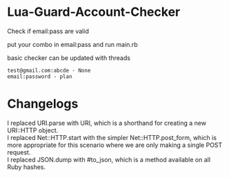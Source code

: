 # Lua-Guard-Account-Checker
Check if email:pass are valid

put your combo in email:pass and run main.rb

basic checker can be updated with threads

`test@gmail.com:abcde - None` <br>
`email:password - plan`

# Changelogs

I replaced URI.parse with URI, which is a shorthand for creating a new URI::HTTP object.<br>
I replaced Net::HTTP.start with the simpler Net::HTTP.post_form, which is more appropriate for this scenario where we are only making a single POST request.<br>
I replaced JSON.dump with #to_json, which is a method available on all Ruby hashes.<br>
